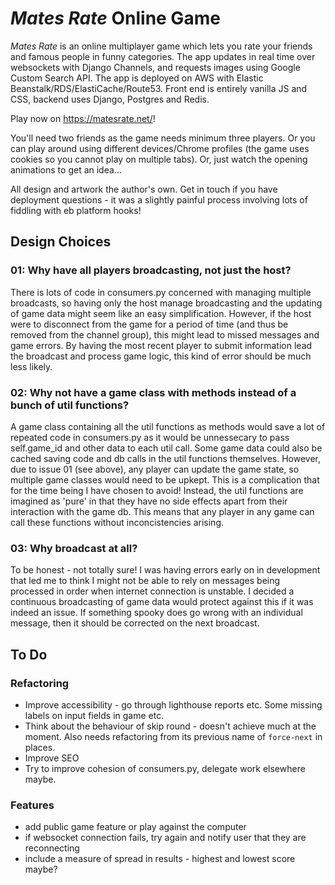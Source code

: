 # _Mates Rate_ Online Game

_Mates Rate_ is an online multiplayer game which lets you rate your friends and famous people in funny categories. The app updates in real time over websockets with Django Channels, and requests images using Google Custom Search API. The app is deployed on AWS with Elastic Beanstalk/RDS/ElastiCache/Route53. Front end is entirely vanilla JS and CSS, backend uses Django, Postgres and Redis.

Play now on https://matesrate.net/!

You'll need two friends as the game needs minimum three players. Or you can play around using different devices/Chrome profiles (the game uses cookies so you cannot play on multiple tabs). Or, just watch the opening animations to get an idea...

All design and artwork the author's own. Get in touch if you have deployment questions - it was a slightly painful process involving lots of fiddling with eb platform hooks!

## Design Choices

### 01: Why have all players broadcasting, not just the host?

There is lots of code in consumers.py concerned with managing multiple broadcasts, so having only the host manage broadcasting and the updating of game data might seem like an easy simplification. However, if the host were to disconnect from the game for a period of time (and thus be removed from the channel group), this might lead to missed messages and game errors. By having the most recent player to submit information lead the broadcast and process game logic, this kind of error should be much less likely.

### 02: Why not have a game class with methods instead of a bunch of util functions?

A game class containing all the util functions as methods would save a lot of repeated code in consumers.py as it would be unnessecary to pass self.game_id and other data to each util call. Some game data could also be cached saving code and db calls in the util functions themselves. However, due to issue 01 (see above), any player can update the game state, so multiple game classes would need to be upkept. This is a complication that for the time being I have chosen to avoid! Instead, the util functions are imagined as 'pure' in that they have no side effects apart from their interaction with the game db. This means that any player in any game can call these functions without inconcistencies arising.

### 03: Why broadcast at all?

To be honest - not totally sure! I was having errors early on in development that led me to think I might not be able to rely on messages being processed in order when internet connection is unstable. I decided a continuous broadcasting of game data would protect against this if it was indeed an issue. If something spooky does go wrong with an individual message, then it should be corrected on the next broadcast.

## To Do

### Refactoring

- Improve accessibility - go through lighthouse reports etc. Some missing labels on input fields in game etc.
- Think about the behaviour of skip round - doesn't achieve much at the moment. Also needs refactoring from its previous name of `force-next` in places.
- Improve SEO
- Try to improve cohesion of consumers.py, delegate work elsewhere maybe.

### Features

- add public game feature or play against the computer
- if websocket connection fails, try again and notify user that they are reconnecting
- include a measure of spread in results - highest and lowest score maybe?
